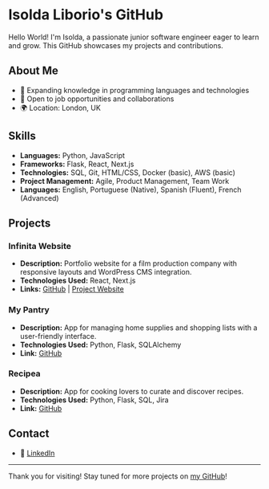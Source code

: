 # Isolda Liborio's GitHub

Hello World! I'm Isolda, a passionate junior software engineer eager to learn and grow. This GitHub showcases my projects and contributions.

## About Me

- 🌱 Expanding knowledge in programming languages and technologies
- 🔭 Open to job opportunities and collaborations
- 🌍 Location: London, UK

## Skills

- **Languages:** Python, JavaScript
- **Frameworks:** Flask, React, Next.js
- **Technologies:** SQL, Git, HTML/CSS, Docker (basic), AWS (basic)
- **Project Management:** Agile, Product Management, Team Work
- **Languages:** English, Portuguese (Native), Spanish (Fluent), French (Advanced)

## Projects

### Infinita Website
- **Description:** Portfolio website for a film production company with responsive layouts and WordPress CMS integration.
- **Technologies Used:** React, Next.js
- **Links:** [GitHub](https://github.com/isoldaliborio/infinita_website) | [Project Website](https://infinitaproductions.com/)

### My Pantry
- **Description:** App for managing home supplies and shopping lists with a user-friendly interface.
- **Technologies Used:** Python, Flask, SQLAlchemy
- **Link:** [GitHub](https://github.com/isoldaliborio/mypantry_api)

### Recipea
- **Description:** App for cooking lovers to curate and discover recipes.
- **Technologies Used:** Python, Flask, SQL, Jira
- **Link:** [GitHub](https://github.com/isoldaliborio/recipea_app)

## Contact

- 💼 [LinkedIn](https://www.linkedin.com/in/isoldaliborio/)

---

Thank you for visiting! Stay tuned for more projects on [my GitHub](https://github.com/isoldaliborio)!





